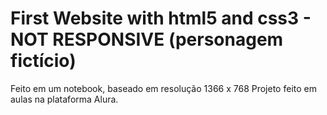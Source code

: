 # First Website with html5 and css3 - NOT RESPONSIVE (personagem fictício)

Feito em um notebook, baseado em resolução 1366 x 768
Projeto feito em aulas na plataforma Alura.
